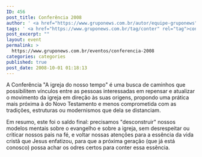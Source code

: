 ```yaml
---
ID: 456
post_title: Conferência 2008
author: ' <a href="https://www.gruponews.com.br/autor/equipe-gruponews" rel="tag">Equipe GrupoNews</a>'
tags: ' <a href="https://www.gruponews.com.br/tag/conter" rel="tag">conter</a>, <a href="https://www.gruponews.com.br/tag/movimento" rel="tag">Movimento</a>, <a href="https://www.gruponews.com.br/tag/suas" rel="tag">suas</a>'
post_excerpt: ""
layout: event
permalink: >
  https://www.gruponews.com.br/eventos/conferencia-2008
categories: categories
published: true
post_date: 2008-10-01 01:18:13
---
```

A Conferência "A igreja do nosso tempo" é uma busca de caminhos que possibilitem vínculos entre as pessoas interessadas em repensar e atualizar o movimento da igreja em direção às suas origens, propondo uma prática mais próxima à do Novo Testamento e menos comprometida com as tradições, estruturas ou modernismos que dela se distanciam.

Em resumo, este foi o saldo final: precisamos "desconstruir" nossos modelos mentais sobre o evangelho e sobre a igreja, sem desrespeitar ou criticar nossos pais na fé, e voltar nossas atenções para a essência da vida cristã que Jesus enfatizou, para que a próxima geração (que já está conosco) possa achar os odres certos para conter essa essência.